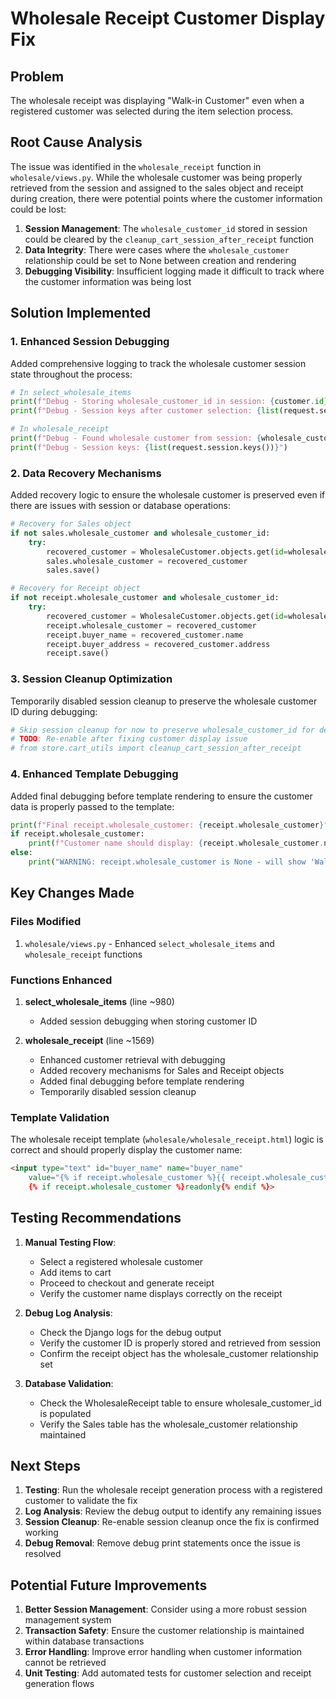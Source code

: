# Wholesale Receipt Customer Display Fix

## Problem
The wholesale receipt was displaying "Walk-in Customer" even when a registered customer was selected during the item selection process.

## Root Cause Analysis
The issue was identified in the `wholesale_receipt` function in `wholesale/views.py`. While the wholesale customer was being properly retrieved from the session and assigned to the sales object and receipt during creation, there were potential points where the customer information could be lost:

1. **Session Management**: The `wholesale_customer_id` stored in session could be cleared by the `cleanup_cart_session_after_receipt` function
2. **Data Integrity**: There were cases where the `wholesale_customer` relationship could be set to None between creation and rendering
3. **Debugging Visibility**: Insufficient logging made it difficult to track where the customer information was being lost

## Solution Implemented

### 1. Enhanced Session Debugging
Added comprehensive logging to track the wholesale customer session state throughout the process:

```python
# In select_wholesale_items
print(f"Debug - Storing wholesale_customer_id in session: {customer.id} for customer: {customer.name}")
print(f"Debug - Session keys after customer selection: {list(request.session.keys())}")

# In wholesale_receipt  
print(f"Debug - Found wholesale customer from session: {wholesale_customer.name}")
print(f"Debug - Session keys: {list(request.session.keys())}")
```

### 2. Data Recovery Mechanisms
Added recovery logic to ensure the wholesale customer is preserved even if there are issues with session or database operations:

```python
# Recovery for Sales object
if not sales.wholesale_customer and wholesale_customer_id:
    try:
        recovered_customer = WholesaleCustomer.objects.get(id=wholesale_customer_id)
        sales.wholesale_customer = recovered_customer
        sales.save()

# Recovery for Receipt object  
if not receipt.wholesale_customer and wholesale_customer_id:
    try:
        recovered_customer = WholesaleCustomer.objects.get(id=wholesale_customer_id)
        receipt.wholesale_customer = recovered_customer
        receipt.buyer_name = recovered_customer.name
        receipt.buyer_address = recovered_customer.address
        receipt.save()
```

### 3. Session Cleanup Optimization
Temporarily disabled session cleanup to preserve the wholesale customer ID during debugging:

```python
# Skip session cleanup for now to preserve wholesale_customer_id for debugging
# TODO: Re-enable after fixing customer display issue
# from store.cart_utils import cleanup_cart_session_after_receipt
```

### 4. Enhanced Template Debugging
Added final debugging before template rendering to ensure the customer data is properly passed to the template:

```python
print(f"Final receipt.wholesale_customer: {receipt.wholesale_customer}")
if receipt.wholesale_customer:
    print(f"Customer name should display: {receipt.wholesale_customer.name}")
else:
    print("WARNING: receipt.wholesale_customer is None - will show 'Walk-in Customer'")
```

## Key Changes Made

### Files Modified
1. `wholesale/views.py` - Enhanced `select_wholesale_items` and `wholesale_receipt` functions

### Functions Enhanced
1. **select_wholesale_items** (line ~980)
   - Added session debugging when storing customer ID

2. **wholesale_receipt** (line ~1569)
   - Enhanced customer retrieval with debugging
   - Added recovery mechanisms for Sales and Receipt objects
   - Added final debugging before template rendering
   - Temporarily disabled session cleanup

### Template Validation
The wholesale receipt template (`wholesale/wholesale_receipt.html`) logic is correct and should properly display the customer name:

```html
<input type="text" id="buyer_name" name="buyer_name"
    value="{% if receipt.wholesale_customer %}{{ receipt.wholesale_customer.name|upper }}{% elif receipt.buyer_name %}{{ receipt.buyer_name|upper }}{% else %}WALK-IN CUSTOMER{% endif %}"
    {% if receipt.wholesale_customer %}readonly{% endif %}>
```

## Testing Recommendations

1. **Manual Testing Flow**:
   - Select a registered wholesale customer
   - Add items to cart
   - Proceed to checkout and generate receipt
   - Verify the customer name displays correctly on the receipt

2. **Debug Log Analysis**:
   - Check the Django logs for the debug output
   - Verify the customer ID is properly stored and retrieved from session
   - Confirm the receipt object has the wholesale_customer relationship set

3. **Database Validation**:
   - Check the WholesaleReceipt table to ensure wholesale_customer_id is populated
   - Verify the Sales table has the wholesale_customer relationship maintained

## Next Steps

1. **Testing**: Run the wholesale receipt generation process with a registered customer to validate the fix
2. **Log Analysis**: Review the debug output to identify any remaining issues
3. **Session Cleanup**: Re-enable session cleanup once the fix is confirmed working
4. **Debug Removal**: Remove debug print statements once the issue is resolved

## Potential Future Improvements

1. **Better Session Management**: Consider using a more robust session management system
2. **Transaction Safety**: Ensure the customer relationship is maintained within database transactions
3. **Error Handling**: Improve error handling when customer information cannot be retrieved
4. **Unit Testing**: Add automated tests for customer selection and receipt generation flows
